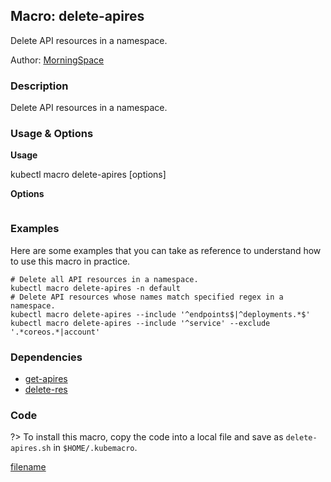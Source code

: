 ## Macro: delete-apires

Delete API resources in a namespace.

Author: [MorningSpace](https://github.com/morningspace/)

<!-- tabs:start -->

### **Description**


Delete API resources in a namespace.



### **Usage & Options**

**Usage**

kubectl macro delete-apires [options]

**Options**

```

```

### **Examples**

Here are some examples that you can take as reference to understand how to use this macro in practice.
```shell
# Delete all API resources in a namespace.
kubectl macro delete-apires -n default
# Delete API resources whose names match specified regex in a namespace.
kubectl macro delete-apires --include '^endpoints$|^deployments.*$'
kubectl macro delete-apires --include '^service' --exclude '.*coreos.*|account'

```

### **Dependencies**

* [get-apires](docs/get-apires.md)
* [delete-res](docs/delete-res.md)

### **Code**

?> To install this macro, copy the code into a local file and save as `delete-apires.sh` in `$HOME/.kubemacro`.

[filename](../bin/delete-apires.sh ':include :type=code shell')

<!-- tabs:end -->
